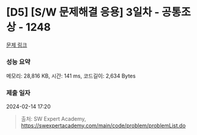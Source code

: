 # [D5] [S/W 문제해결 응용] 3일차 - 공통조상 - 1248 

[문제 링크](https://swexpertacademy.com/main/code/problem/problemDetail.do?contestProbId=AV15PTkqAPYCFAYD) 

### 성능 요약

메모리: 28,816 KB, 시간: 141 ms, 코드길이: 2,634 Bytes

### 제출 일자

2024-02-14 17:20



> 출처: SW Expert Academy, https://swexpertacademy.com/main/code/problem/problemList.do